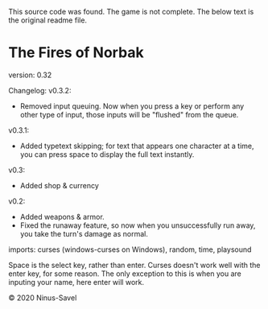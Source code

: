 This source code was found. The game is not complete. The below text is the original readme file.

# The Fires of Norbak

version: 0.32

Changelog:
v0.3.2:
 - Removed input queuing. Now when you press a key or perform any other type of input, those inputs will be "flushed" from the queue.

v0.3.1:
 - Added typetext skipping; for text that appears one character at a time, you can press space to display the full text instantly.

v0.3:
 - Added shop & currency

v0.2:
 - Added weapons & armor.
 - Fixed the runaway feature, so now when you unsuccessfully run away, you take the turn's damage as normal.
 
imports: curses (windows-curses on Windows), random, time, playsound

Space is the select key, rather than enter. Curses doesn't work well with the enter key, for some reason. The only exception to this is when you are inputing your name, here enter will work.

© 2020 Ninus-Savel

